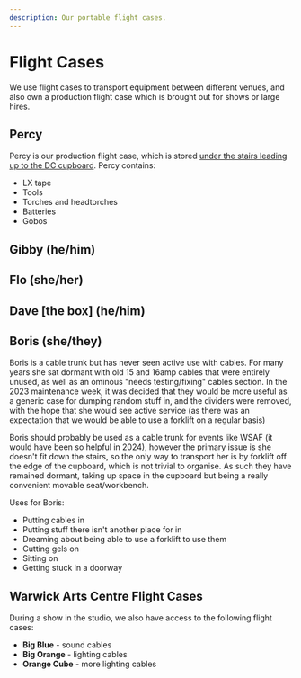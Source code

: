 ```yaml
---
description: Our portable flight cases.
---
```

# Flight Cases

We use flight cases to transport equipment between different venues, and also own a production flight case which is 
brought out for shows or large hires.

## Percy
Percy is our production flight case, which is stored [under the stairs leading up to the DC cupboard](./storage). Percy 
contains:
* LX tape
* Tools
* Torches and headtorches
* Batteries
* Gobos

## Gibby (he/him)

## Flo (she/her)

## Dave [the box] (he/him)

## Boris (she/they)

Boris is a cable trunk but has never seen active use with cables. For many years she sat dormant with old 15 and 16amp cables that were entirely unused, as well as an ominous "needs testing/fixing" cables section. In the 2023 maintenance week, it was decided that they would be more useful as a generic case for dumping random stuff in, and the dividers were removed, with the hope that she would see active service (as there was an expectation that we would be able to use a forklift on a regular basis)

Boris should probably be used as a cable trunk for events like WSAF (it would have been so helpful in 2024), however the primary issue is she doesn't fit down the stairs, so the only way to transport her is by forklift off the edge of the cupboard, which is not trivial to organise. As such they have remained dormant, taking up space in the cupboard but being a really convenient movable seat/workbench.

Uses for Boris:

- Putting cables in
- Putting stuff there isn't another place for in
- Dreaming about being able to use a forklift to use them
- Cutting gels on
- Sitting on
- Getting stuck in a doorway

## Warwick Arts Centre Flight Cases

During a show in the studio, we also have access to the following flight cases:

- **Big Blue** - sound cables
- **Big Orange** - lighting cables
- **Orange Cube** - more lighting cables
